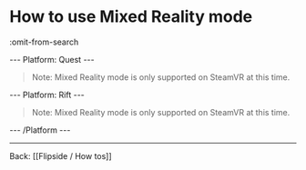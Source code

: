# How to use Mixed Reality mode

:omit-from-search

--- Platform: Quest ---

> Note: Mixed Reality mode is only supported on SteamVR at this time.

--- Platform: Rift ---

> Note: Mixed Reality mode is only supported on SteamVR at this time.

<!-- --- Platform: SteamVR ---

Mixed Reality mode lets you incorporate green screened actors and other real world elements into your video output. It does this by aligning a tracker with a real-world camera, so that footage from both sources can be combined.

## Requirements

Equipment:

* [HTC Vive Tracker](https://www.vive.com/us/vive-tracker) or equivalent
* HTC Base Stations
* Green screen
* Camera

Software:

* [LIV Client](http://store.steampowered.com/app/755540/LIV/)

## Camera tracker calibration

**Step 1.** Attach the Vive Tracker to your camera.

**Step 2.** Use the LIV app to calibrate the position and rotation offset between the Vive Tracker and your camera. This helps align your real and virtual cameras.

**Step 3.** Copy the **externalcamera.cfg** file that was generated in step 2 into your **SteamLibrary/steamapps/common/Flipside** folder so that Flipside can read your camera configuration data.

**Step 4.** (Optional) Enter the contents of this file into the LIV Client app under **Camera > Edit > Calibration**.

## Starting Mixed Reality mode

> Note: These steps are best done with two people.

**Step 1.** Launch the LIV Client app through Steam.

**Step 2.** Select Flipside from the list of available applications in the LIV Client, which will also start Flipside.

**Step 3.** Take your headset off and look at Flipside's user switcher interface on your desktop.

**Step 4.** Click on the settings icon along the bottom of the screen. It looks like a little gear icon.

**Step 5.** Click on the **Input** tab.

**Step 6.** Click on the **Connect Trackers** button.

# TODO: SettingsWindow.ConnectTrackersPlayerInput() has not been implemented yet!

Next, you'll be asked to select which Vive Tracker is attached to your camera. They will appear as color-coded trackers in the scene. Just press the button that matches the color of the tracker attached to your camera.

You should now be in Mixed Reality mode. You can exit this mode at any time by pressing the **Exit** button. You can also choose to show or hide your character in this mode, all on the underside of the **Recordings** menu.

## Re-calibrating your other Vive Trackers

If you have additional Vive Trackers that you want to use to track your lower body, follow [[: how to use Vive trackers for full body tracking]] _after you've entered Mixed Reality mode_ so that Flipside knows to exclude the camera tracker from the list of body trackers.

## Troubleshooting tips

If you don't see the **Mixed Reality** button on the underside of the Recordings palette, double-check the following things:

- Make sure your Vive Tracker is turned on before launching Flipside.
- Make sure the **externalcamera.cfg** file is in the same folder as the **Flipside - HTC Vive.exe** file in your Steam library. -->

--- /Platform ---

---

Back: [[Flipside / How tos]]

